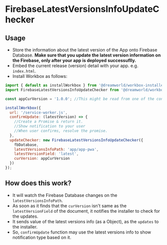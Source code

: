 # FirebaseLatestVersionsInfoUpdateChecker

## Usage
- Store the information about the latest version of the App onto Firebase Database. **Make sure that you update the latest version information on the Firebase, only after your app is deployed successuflly.**
- Embed the current release (version) detail with your app. e.g. `index.html`.
- Install Workbox as follows:

```javascript
import { default as installWorkbox } from '@dreamworld/workbox-installer';
import FirebaseLatestVersionsInfoUpdateChecker from '@dreamworld/workbox-installer/firebase-latest-versions-info-update-checker.js';

const appCurVersion = '1.0.0'; //This might be read from one of the configuration, in the real implementation

installWorkbox({
  url: '/service-worker.js', 
  confirmUpdate: (latestVersion) => {
    //Create a Promise & return it.
    //Show notification to your user
    //When user confirms, resolve the promise.
  },
  updateChecker: new FirebaseLatestVersionsInfoUpdateChecker({
    fbDatabase,
    latestVersionsInfoPath: 'app/app-pwa',
    latestVersionField: 'latest',
    curVersion: appCurVersion
  })
});
```


## How does this work?
- It will watch the Firebase Database changes on the `latestVersionsInfoPath`. 
- As soon as it finds that the `curVersion` isn't same as the `latestVersionField` of the document, it notifies the installer to check for the updates.
- It sends value of the latest versions info (as a Object), as the `updates` to the installer. 
- So, `confirmUpdate` function may use the latest versions info to show notification type based on it.